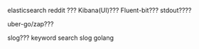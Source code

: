 elasticsearch
reddit ???
Kibana(UI)???
Fluent-bit???
stdout????


uber-go/zap???

slog??? keyword search slog golang